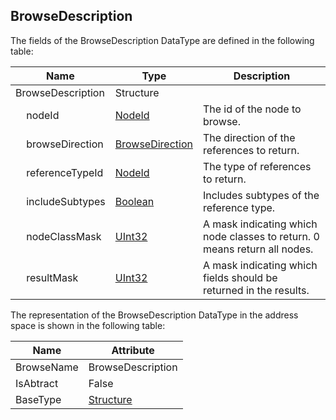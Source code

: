 <!-- datatype -->
## BrowseDescription
<!-- end of description -->
The fields of the BrowseDescription DataType are defined in the following table:  

|Name|Type|Description|
|---|---|---|
|BrowseDescription|Structure||
|&nbsp;&nbsp;&nbsp;&nbsp;nodeId|[NodeId](../../../Part3/DataTypes/NodeId/readme.md)|The id of the node to browse.|
|&nbsp;&nbsp;&nbsp;&nbsp;browseDirection|[BrowseDirection](../../../Part4/Services/BrowseDirection/readme.md)|The direction of the references to return.|
|&nbsp;&nbsp;&nbsp;&nbsp;referenceTypeId|[NodeId](../../../Part3/DataTypes/NodeId/readme.md)|The type of references to return.|
|&nbsp;&nbsp;&nbsp;&nbsp;includeSubtypes|[Boolean](../../../Part3/DataTypes/Boolean/readme.md)|Includes subtypes of the reference type.|
|&nbsp;&nbsp;&nbsp;&nbsp;nodeClassMask|[UInt32](../../../Part3/DataTypes/UInt32/readme.md)|A mask indicating which node classes to return. 0 means return all nodes.|
|&nbsp;&nbsp;&nbsp;&nbsp;resultMask|[UInt32](../../../Part3/DataTypes/UInt32/readme.md)|A mask indicating which fields should be returned in the results.|

The representation of the BrowseDescription DataType in the address space is shown in the following table:  

|Name|Attribute|
|---|---|
|BrowseName|BrowseDescription|
|IsAbtract|False|
|BaseType|[Structure](../../../Part3/DataTypes/Structure/readme.md)|

